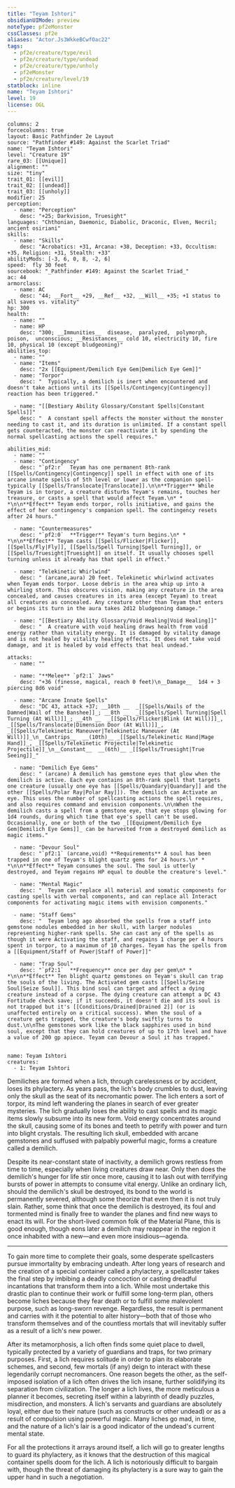 ```yaml
---
title: "Teyam Ishtori"
obsidianUIMode: preview
noteType: pf2eMonster
cssClasses: pf2e
aliases: "Actor.Js3WkkeBCwfOac22" 
tags:
  - pf2e/creature/type/evil
  - pf2e/creature/type/undead
  - pf2e/creature/type/unholy
  - pf2eMonster
  - pf2e/creature/level/19
statblock: inline
name: "Teyam Ishtori"
level: 19
license: OGL
---
```


```statblock
columns: 2
forcecolumns: true
layout: Basic Pathfinder 2e Layout
source: "Pathfinder #149: Against the Scarlet Triad"
name: "Teyam Ishtori"
level: "Creature 19"
rare_03: [[Unique]]
alignment: ""
size: "tiny"
trait_01: [[evil]]
trait_02: [[undead]]
trait_03: [[unholy]]
modifier: 25
perception:
  - name: "Perception"
    desc: "+25; Darkvision, Truesight"
languages: "Chthonian, Daemonic, Diabolic, Draconic, Elven, Necril; ancient osiriani"
skills:
  - name: "Skills"
    desc: "Acrobatics: +31, Arcana: +38, Deception: +33, Occultism: +35, Religion: +31, Stealth: +33"
abilityMods: [-3, 6, 0, 8, -2, 6]
speed:  fly 30 feet
sourcebook: "_Pathfinder #149: Against the Scarlet Triad_"
ac: 44
armorclass:
  - name: AC
    desc: "44; __Fort__ +29, __Ref__ +32, __Will__ +35; +1 status to all saves vs. vitality"
hp: 300
health:
  - name: ""
  - name: HP
    desc: "300; __Immunities__  disease,  paralyzed,  polymorph,  poison,  unconscious; __Resistances__ cold 10, electricity 10, fire 10, physical 10 (except bludgeoning)"
abilities_top:
  - name: ""
  - name: "Items"
    desc: "2x [[Equipment/Demilich Eye Gem|Demilich Eye Gem]]"
  - name: "Torpor"
    desc: "  Typically, a demilich is inert when encountered and doesn't take actions until its [[Spells/Contingency|Contingency]] reaction has been triggered."

  - name: "[[Bestiary Ability Glossary/Constant Spells|Constant Spells]]"
    desc: "  A constant spell affects the monster without the monster needing to cast it, and its duration is unlimited. If a constant spell gets counteracted, the monster can reactivate it by spending the normal spellcasting actions the spell requires."

abilities_mid:
  - name: ""
  - name: "Contingency"
    desc: "`pf2:r`  Teyam has one permanent 8th-rank [[Spells/Contingency|Contingency]] spell in effect with one of its arcane innate spells of 5th level or lower as the companion spell- typically [[Spells/Translocate|Translocate]].\n\n**Trigger** While Teyam is in torpor, a creature disturbs Teyam's remains, touches her treasure, or casts a spell that would affect Teyam.\n* * *\n\n**Effect** Teyam ends torpor, rolls initiative, and gains the effect of her contingency's companion spell. The contingency resets after 24 hours."

  - name: "Countermeasures"
    desc: "`pf2:0`  **Trigger** Teyam's turn begins.\n* * *\n\n**Effect** Teyam casts [[Spells/Flicker|Flicker]], [[Spells/Fly|Fly]], [[Spells/Spell Turning|Spell Turning]], or [[Spells/Truesight|Truesight]] on itself. It usually chooses spell turning unless it already has that spell in effect."

  - name: "Telekinetic Whirlwind"
    desc: " (arcane,aura) 20 feet. Telekinetic whirlwind activates when Teyam ends torpor. Loose debris in the area whip up into a whirling storm. This obscures vision, making any creature in the area concealed, and causes creatures in its area (except Teyam) to treat all creatures as concealed. Any creature other than Teyam that enters or begins its turn in the aura takes 2d12 bludgeoning damage."

  - name: "[[Bestiary Ability Glossary/Void Healing|Void Healing]]"
    desc: "  A creature with void healing draws health from void energy rather than vitality energy. It is damaged by vitality damage and is not healed by vitality healing effects. It does not take void damage, and it is healed by void effects that heal undead."

attacks:
  - name: ""

  - name: "**Melee** `pf2:1` Jaws"
    desc: "+36 (finesse, magical, reach 0 feet)\n__Damage__  1d4 + 3 piercing 8d6 void"

  - name: "Arcane Innate Spells"
    desc: "DC 43, attack +37; __10th __  _[[Spells/Wails of the Damned|Wail of the Banshee]]_; __8th __  _[[Spells/Spell Turning|Spell Turning (At Will)]]_; __4th __  _[[Spells/Flicker|Blink (At Will)]]_, _[[Spells/Translocate|Dimension Door (At Will)]]_, _[[Spells/Telekinetic Maneuver|Telekinetic Maneuver (At Will)]]_\n__Cantrips__  __(10th)__ _[[Spells/Telekinetic Hand|Mage Hand]]_, _[[Spells/Telekinetic Projectile|Telekinetic Projectile]]_\n__Constant__  __(6th)__ _[[Spells/Truesight|True Seeing]]_"

  - name: "Demilich Eye Gems"
    desc: " (arcane) A demilich has gemstone eyes that glow when the demilich is active. Each eye contains an 8th-rank spell that targets one creature (usually one eye has [[Spells/Quandary|Quandary]] and the other [[Spells/Polar Ray|Polar Ray]]). The demilich can Activate an eye. This uses the number of spellcasting actions the spell requires, and also requires command and envision components.\n\nWhen the demilich casts a spell from a gemstone eye, that eye stops glowing for 1d4 rounds, during which time that eye's spell can't be used. Occasionally, one or both of the two _[[Equipment/Demilich Eye Gem|Demilich Eye Gems]]_ can be harvested from a destroyed demilich as magic items."

  - name: "Devour Soul"
    desc: "`pf2:1` (arcane,void) **Requirements** A soul has been trapped in one of Teyam's blight quartz gems for 24 hours.\n* * *\n\n**Effect** Teyam consumes the soul. The soul is utterly destroyed, and Teyam regains HP equal to double the creature's level."

  - name: "Mental Magic"
    desc: "  Teyam can replace all material and somatic components for casting spells with verbal components, and can replace all Interact components for activating magic items with envision components."

  - name: "Staff Gems"
    desc: "  Teyam long ago absorbed the spells from a staff into gemstone nodules embedded in her skull, with larger nodules representing higher-rank spells. She can cast any of the spells as though it were Activating the staff, and regains 1 charge per 4 hours spent in torpor, to a maximum of 10 charges. Teyam has the spells from a [[Equipment/Staff of Power|Staff of Power]]"

  - name: "Trap Soul"
    desc: "`pf2:1`  **Frequency** once per day per gem\n* * *\n\n**Effect** Ten blight quartz gemstones on Teyam's skull can trap the souls of the living. The Activated gem casts [[Spells/Seize Soul|Seize Soul]]. This bind soul can target and affect a dying creature instead of a corpse. The dying creature can attempt a DC 43 Fortitude check save; if it succeeds, it doesn't die and its soul is not trapped but it's [[Conditions/Drained|Drained 2]] (or is unaffected entirely on a critical success). When the soul of a creature gets trapped, the creature's body swiftly turns to dust.\n\nThe gemstones work like the black sapphires used in bind soul, except that they can hold creatures of up to 17th level and have a value of 200 gp apiece. Teyam can Devour a Soul it has trapped."
 
```

```encounter-table
name: Teyam Ishtori
creatures:
  - 1: Teyam Ishtori
```



Demiliches are formed when a lich, through carelessness or by accident, loses its phylactery. As years pass, the lich's body crumbles to dust, leaving only the skull as the seat of its necromantic power. The lich enters a sort of torpor, its mind left wandering the planes in search of ever greater mysteries. The lich gradually loses the ability to cast spells and its magic items slowly subsume into its new form. Void energy concentrates around the skull, causing some of its bones and teeth to petrify with power and turn into blight crystals. The resulting lich skull, embedded with arcane gemstones and suffused with palpably powerful magic, forms a creature called a demilich.

Despite its near-constant state of inactivity, a demilich grows restless from time to time, especially when living creatures draw near. Only then does the demilich's hunger for life stir once more, causing it to lash out with terrifying bursts of power in attempts to consume vital energy. Unlike an ordinary lich, should the demilich's skull be destroyed, its bond to the world is permanently severed, although some theorize that even then it is not truly slain. Rather, some think that once the demilich is destroyed, its foul and tormented mind is finally free to wander the planes and find new ways to enact its will. For the short-lived common folk of the Material Plane, this is good enough, though eons later a demilich may reappear in the region it once inhabited with a new—and even more insidious—agenda.

* * *

To gain more time to complete their goals, some desperate spellcasters pursue immortality by embracing undeath. After long years of research and the creation of a special container called a phylactery, a spellcaster takes the final step by imbibing a deadly concoction or casting dreadful incantations that transform them into a lich. While most undertake this drastic plan to continue their work or fulfill some long-term plan, others become liches because they fear death or to fulfill some malevolent purpose, such as long-sworn revenge. Regardless, the result is permanent and carries with it the potential to alter history—both that of those who transform themselves and of the countless mortals that will inevitably suffer as a result of a lich's new power.

After its metamorphosis, a lich often finds some quiet place to dwell, typically protected by a variety of guardians and traps, for two primary purposes. First, a lich requires solitude in order to plan its elaborate schemes, and second, few mortals (if any) deign to interact with these legendarily corrupt necromancers. One reason begets the other, as the self-imposed isolation of a lich often drives the lich insane, further solidifying its separation from civilization. The longer a lich lives, the more meticulous a planner it becomes, secreting itself within a labyrinth of deadly puzzles, misdirection, and monsters. A lich's servants and guardians are absolutely loyal, either due to their nature (such as constructs or other undead) or as a result of compulsion using powerful magic. Many liches go mad, in time, and the nature of a lich's lair is a good indicator of the undead's current mental state.

For all the protections it arrays around itself, a lich will go to greater lengths to guard its phylactery, as it knows that the destruction of this magical container spells doom for the lich. A lich is notoriously difficult to bargain with, though the threat of damaging its phylactery is a sure way to gain the upper hand in such a negotiation.

